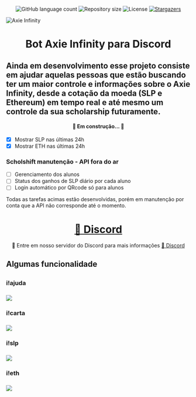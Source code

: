 <p align="center">
  <img alt="GitHub language count" src="https://img.shields.io/github/languages/count/tgmarinho/README-ecoleta?color=%2304D361">

  <img alt="Repository size" src="https://img.shields.io/github/repo-size/tgmarinho/README-ecoleta">
    
   <img alt="License" src="https://img.shields.io/badge/license-MIT-brightgreen">
    <a href="#">
    <img alt="Stargazers" src="https://img.shields.io/github/stars/Plebeu-code/bot-axie-infinity">
  </a>

 
</p>



![Axie Infinity](https://pbs.twimg.com/media/EYUpV-2WkAYifq_.jpg)

<h1 align="center">Bot Axie Infinity para Discord</h1>

## Ainda em desenvolvimento esse projeto consiste em ajudar aquelas pessoas que estão buscando ter um maior controle e informações sobre o Axie Infinity, desde a cotação da moeda (SLP e Ethereum) em tempo real e até mesmo um controle da sua scholarship futuramente.

<h4 align="center"> 
	🚧 Em construção... 🚧
</h4>

- [x] Mostrar SLP nas últimas 24h
- [x] Mostrar ETH nas últimas 24h

### Scholshift manutenção - API fora do ar
- [ ] Gerenciamento dos alunos
- [ ] Status dos ganhos de SLP diário por cada aluno
- [ ] Login automático por QRcode só para alunos

<p>Todas as tarefas acimas estão desenvolvidas, porém em manutenção por conta que a API não corresponde até o momento.<p/>

<h1 align="center">
    <a href="https://discord.gg/kzdkuPUA7v">🔗 Discord</a>
</h1>
<p align="center">🚀 Entre em nosso servidor do Discord para mais informações <a href="https://discord.gg/kzdkuPUA7v">🔗 Discord</a> </p>

<h2>Algumas funcionalidade<h2/>
<h3>i!ajuda<h3/>

![](https://cdn.discordapp.com/attachments/877413966731677776/877413987359272980/oamP013SNG.gif)

<h3>i!carta<h3/>

![](https://cdn.discordapp.com/attachments/877413966731677776/877415110933610556/3R0sOMBKlK.gif)

<h3>i!slp<h3/>

![](https://cdn.discordapp.com/attachments/877413966731677776/877415755703021618/EXHd1m3cG2.gif)

<h3>i!eth<h3/>

![](https://cdn.discordapp.com/attachments/877413966731677776/877416183656243200/HrdQ9hHux4.gif)